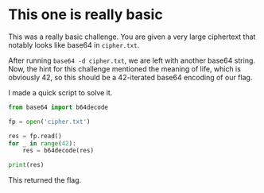 # This one is really basic

This was a really basic challenge. You are given a very large ciphertext that notably looks like base64 in `cipher.txt`.

After running `base64 -d cipher.txt`, we are left with another base64 string. Now, the hint for this challenge mentioned the meaning of life, which is obviously 42, so this should be a 42-iterated base64 encoding of our flag.

I made a quick script to solve it.

```python
from base64 import b64decode

fp = open('cipher.txt')

res = fp.read()
for _ in range(42):
    res = b64decode(res)

print(res)
```

This returned the flag.
